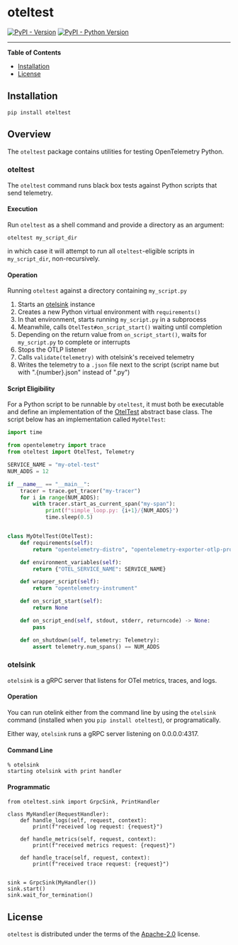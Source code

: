 # oteltest

[![PyPI - Version](https://img.shields.io/pypi/v/oteltest.svg)](https://pypi.org/project/oteltest)
[![PyPI - Python Version](https://img.shields.io/pypi/pyversions/oteltest.svg)](https://pypi.org/project/oteltest)

-----

**Table of Contents**

- [Installation](#installation)
- [License](#license)

## Installation

```console
pip install oteltest
```

## Overview

The `oteltest` package contains utilities for testing OpenTelemetry Python.

### oteltest

The `oteltest` command runs black box tests against Python scripts that send telemetry.

#### Execution

Run `oteltest` as a shell command and provide a directory as an argument:

```shell
oteltest my_script_dir
```

in which case it will attempt to run all `oteltest`-eligible scripts in `my_script_dir`, non-recursively.

#### Operation

Running `oteltest` against a directory containing `my_script.py`

1) Starts an [otelsink](#otelsink) instance
2) Creates a new Python virtual environment with `requirements()`
3) In that environment, starts running `my_script.py` in a subprocess
4) Meanwhile, calls `OtelTest#on_script_start()` waiting until completion
5) Depending on the return value from `on_script_start()`, waits for `my_script.py` to complete or interrupts
6) Stops the OTLP listener
7) Calls `validate(telemetry)` with otelsink's received telemetry
8) Writes the telemetry to a `.json` file next to the script (script name but with ".{number}.json" instead of ".py")

#### Script Eligibility

For a Python script to be runnable by `oteltest`, it must both be executable and define an implementation of the
[OtelTest]() abstract base class. The script below has an implementation called `MyOtelTest`:

```python
import time

from opentelemetry import trace
from oteltest import OtelTest, Telemetry

SERVICE_NAME = "my-otel-test"
NUM_ADDS = 12

if __name__ == "__main__":
    tracer = trace.get_tracer("my-tracer")
    for i in range(NUM_ADDS):
        with tracer.start_as_current_span("my-span"):
            print(f"simple_loop.py: {i+1}/{NUM_ADDS}")
            time.sleep(0.5)


class MyOtelTest(OtelTest):
    def requirements(self):
        return "opentelemetry-distro", "opentelemetry-exporter-otlp-proto-grpc"

    def environment_variables(self):
        return {"OTEL_SERVICE_NAME": SERVICE_NAME}

    def wrapper_script(self):
        return "opentelemetry-instrument"

    def on_script_start(self):
        return None

    def on_script_end(self, stdout, stderr, returncode) -> None:
        pass

    def on_shutdown(self, telemetry: Telemetry):
        assert telemetry.num_spans() == NUM_ADDS
```

### otelsink

`otelsink` is a gRPC server that listens for OTel metrics, traces, and logs.

#### Operation

You can run otelink either from the command line by using the `otelsink` command (installed when you
`pip install oteltest`), or programatically.

Either way, `otelsink` runs a gRPC server listening on 0.0.0.0:4317.

#### Command Line

```
% otelsink
starting otelsink with print handler
```

#### Programmatic

```
from oteltest.sink import GrpcSink, PrintHandler

class MyHandler(RequestHandler):
    def handle_logs(self, request, context):
        print(f"received log request: {request}")

    def handle_metrics(self, request, context):
        print(f"received metrics request: {request}")

    def handle_trace(self, request, context):
        print(f"received trace request: {request}")


sink = GrpcSink(MyHandler())
sink.start()
sink.wait_for_termination()
```

## License

`oteltest` is distributed under the terms of the [Apache-2.0](https://spdx.org/licenses/Apache-2.0.html) license.
